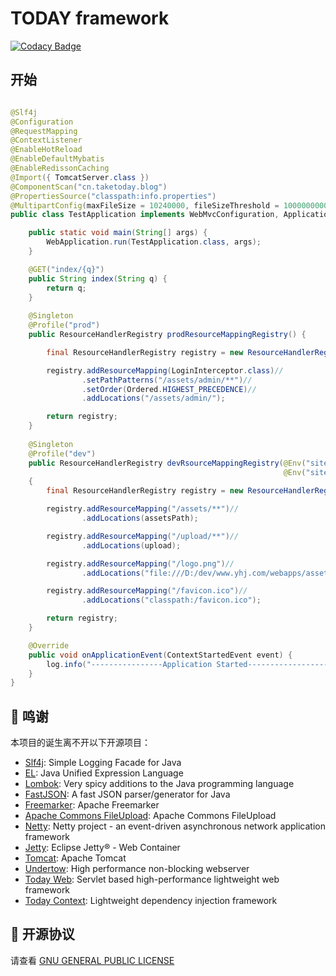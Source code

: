 # TODAY framework

[![Codacy Badge](https://api.codacy.com/project/badge/Grade/3fc111bcdf694f96bbf1a063058eea36)](https://app.codacy.com/app/TAKETODAY/today-framework?utm_source=github.com&utm_medium=referral&utm_content=TAKETODAY/today-framework&utm_campaign=Badge_Grade_Settings)


## 开始

```java

@Slf4j
@Configuration
@RequestMapping
@ContextListener
@EnableHotReload
@EnableDefaultMybatis
@EnableRedissonCaching
@Import({ TomcatServer.class })
@ComponentScan("cn.taketoday.blog")
@PropertiesSource("classpath:info.properties")
@MultipartConfig(maxFileSize = 10240000, fileSizeThreshold = 1000000000, maxRequestSize = 1024000000)
public class TestApplication implements WebMvcConfiguration, ApplicationListener<ContextStartedEvent> {

    public static void main(String[] args) {
        WebApplication.run(TestApplication.class, args);
    }

    @GET("index/{q}")
    public String index(String q) {
        return q;
    }
    
    @Singleton
    @Profile("prod")
    public ResourceHandlerRegistry prodResourceMappingRegistry() {

        final ResourceHandlerRegistry registry = new ResourceHandlerRegistry();

        registry.addResourceMapping(LoginInterceptor.class)//
                .setPathPatterns("/assets/admin/**")//
                .setOrder(Ordered.HIGHEST_PRECEDENCE)//
                .addLocations("/assets/admin/");

        return registry;
    }
    
	@Singleton
    @Profile("dev")
    public ResourceHandlerRegistry devRsourceMappingRegistry(@Env("site.uploadPath") String upload,
                                                             @Env("site.assetsPath") String assetsPath) //
    {
        final ResourceHandlerRegistry registry = new ResourceHandlerRegistry();

        registry.addResourceMapping("/assets/**")//
                .addLocations(assetsPath);

        registry.addResourceMapping("/upload/**")//
                .addLocations(upload);

        registry.addResourceMapping("/logo.png")//
                .addLocations("file:///D:/dev/www.yhj.com/webapps/assets/images/logo.png");

        registry.addResourceMapping("/favicon.ico")//
                .addLocations("classpath:/favicon.ico");

        return registry;
    }

    @Override
    public void onApplicationEvent(ContextStartedEvent event) {
        log.info("----------------Application Started------------------");
    }
}
```

## 🙏 鸣谢
本项目的诞生离不开以下开源项目：
* [Slf4j](https://github.com/qos-ch/slf4j): Simple Logging Facade for Java
* [EL](https://github.com/TAKETODAY/today-expression): Java Unified Expression Language
* [Lombok](https://github.com/rzwitserloot/lombok): Very spicy additions to the Java programming language
* [FastJSON](https://github.com/alibaba/fastjson): A fast JSON parser/generator for Java
* [Freemarker](https://github.com/apache/freemarker): Apache Freemarker
* [Apache Commons FileUpload](https://github.com/apache/commons-fileupload): Apache Commons FileUpload
* [Netty](https://github.com/netty/netty): Netty project - an event-driven asynchronous network application framework
* [Jetty](https://github.com/eclipse/jetty.project): Eclipse Jetty® - Web Container 
* [Tomcat](https://github.com/apache/tomcat): Apache Tomcat
* [Undertow](https://github.com/undertow-io/undertow): High performance non-blocking webserver
* [Today Web](https://github.com/TAKETODAY/today-web): Servlet based high-performance lightweight web framework
* [Today Context](https://github.com/TAKETODAY/today-context): Lightweight dependency injection framework



## 📄 开源协议
请查看 [GNU GENERAL PUBLIC LICENSE](https://github.com/TAKETODAY/today-framework/blob/master/LICENSE)

